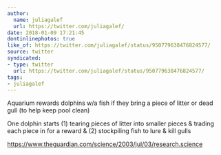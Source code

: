 ```yaml
---
author:
  name: juliagalef
  url: https://twitter.com/juliagalef/
date: 2018-01-09 17:21:45
dontinlinephotos: true
like_of: https://twitter.com/juliagalef/status/950779638476824577/
source: twitter
syndicated:
- type: twitter
  url: https://twitter.com/juliagalef/status/950779638476824577/
tags:
- juliagalef
---
```


Aquarium rewards dolphins w/a fish if they bring a piece of litter or dead gull (to help keep pool clean)



One dolphin starts (1) tearing pieces of litter into smaller pieces &amp; trading each piece in for a reward &amp; (2) stockpiling fish to lure &amp; kill gulls



https://www.theguardian.com/science/2003/jul/03/research.science
